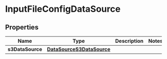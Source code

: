 

# InputFileConfigDataSource


## Properties

| Name | Type | Description | Notes |
|------------ | ------------- | ------------- | -------------|
|**s3DataSource** | [**DataSourceS3DataSource**](DataSourceS3DataSource.md) |  |  |



